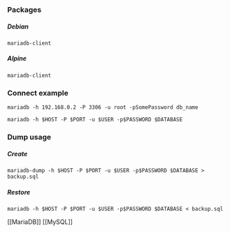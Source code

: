 ### Packages

##### Debian
```shell
mariadb-client
```

##### Alpine
```
mariadb-client
```

### Connect example
```shell
mariadb -h 192.168.0.2 -P 3306 -u root -pSomePassword db_name
```
```shell
mariadb -h $HOST -P $PORT -u $USER -p$PASSWORD $DATABASE
```

### Dump usage

##### Create
```shell
mariadb-dump -h $HOST -P $PORT -u $USER -p$PASSWORD $DATABASE > backup.sql
```

##### Restore
```shell
mariadb -h $HOST -P $PORT -u $USER -p$PASSWORD $DATABASE < backup.sql
```

[[MariaDB]]
[[MySQL]]